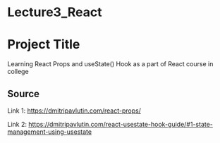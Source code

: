 # Lecture3_React


# Project Title

Learning React Props and useState() Hook as a part of React course in college



## Source

Link 1:
https://dmitripavlutin.com/react-props/


Link 2:
https://dmitripavlutin.com/react-usestate-hook-guide/#1-state-management-using-usestate

